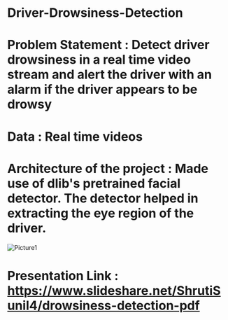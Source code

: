 # Driver-Drowsiness-Detection
# Problem Statement : Detect driver drowsiness in a real time video stream and alert the driver with an alarm if the driver appears to be drowsy
# Data : Real time videos
# Architecture of the project : Made use of dlib's pretrained facial detector. The detector helped in extracting the eye region of the driver. 
![Picture1](https://user-images.githubusercontent.com/59728157/105459991-25518b80-5cb1-11eb-9532-e4e9916adde4.png)
# Presentation Link : https://www.slideshare.net/ShrutiSunil4/drowsiness-detection-pdf
